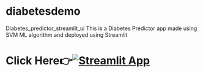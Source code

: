 # diabetesdemo
 Diabetes_predictor_streamlit_ui
This is a Diabetes Predictor app made using SVM ML algorithm and deployed using Streamlit

# Click Here👉[![Streamlit App](https://static.streamlit.io/badges/streamlit_badge_black_white.svg)](https://diabetesdemo-5eivpfewfou3iovq6gvk3h.streamlit.app/)
